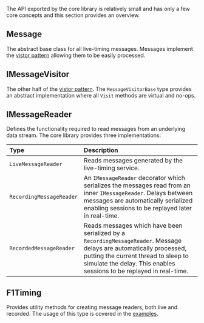 The API exported by the core library is relatively small and has only a few core concepts and this section provides an overview.

## Message ##

The abstract base class for all live-timing messages. Messages implement the [vistor pattern](http://en.wikipedia.org/wiki/Visitor_pattern) allowing them to be easily processed.

## IMessageVisitor ##

The other half of the [vistor pattern](http://en.wikipedia.org/wiki/Visitor_pattern). The `MessageVisitorBase` type provides an abstract implementation where all `Visit` methods are virtual and no-ops.

## IMessageReader ##

Defines the functionality required to read messages from an underlying data stream. The core library provides three implementations:

| Type | Description |
|:-----|:------------|
| `LiveMessageReader` | Reads messages generated by the live-timing service. |
| `RecordingMessageReader` | An `IMessageReader` decorator which serializes the messages read from an inner `IMessageReader`. Delays between messages are automatically serialized enabling sessions to be replayed later in real-time.|
| `RecordedMessageReader` | Reads messages which have been serialized by a `RecordingMessageReader`. Message delays are automatically processed, putting the current thread to sleep to simulate the delay. This enables sessions to be replayed in real-time.|

## F1Timing ##

Provides utility methods for creating message readers, both live and recorded. The usage of this type is covered in the [examples](ExampleUsage.md).